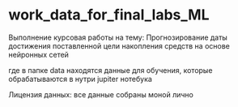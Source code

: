 # work_data_for_final_labs_ML
Выполнение курсовая работы на тему: Прогнозирование даты достижения поставленной цели накопления средств на основе нейронных сетей  


где в папке data находятся данные для обучения, которые обрабатываются в нутри jupiter нотебука  


Лицензия данных: все данные собраны моной лично
